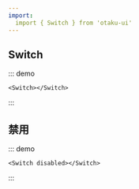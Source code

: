 ```yaml
---
import: 
  import { Switch } from 'otaku-ui'
---
```


## Switch

::: demo

```tsx
<Switch></Switch>
```
:::

## 禁用

::: demo

```tsx
<Switch disabled></Switch>
```
:::